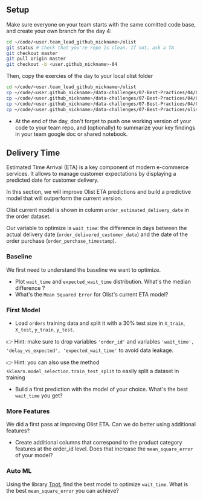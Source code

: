 ## Setup

Make sure everyone on your team starts with the same comitted code base, and create your own branch for the day 4:

```bash
cd ~/code/<user.team_lead_github_nickname>/olist
git status # Check that you're repo is clean. If not, ask a TA
git checkout master
git pull origin master
git checkout -b <user.github_nickname>-04
```

Then, copy the exercies of the day to your local olist folder

```bash
cd ~/code/<user.team_lead_github_nickname>/olist
cp ~/code/<user.github_nickname>/data-challenges/07-Best-Practices/04/01-Delivery-Time/delivery_time.ipynb notebooks/04_01_delivery_time.ipynb
cp ~/code/<user.github_nickname>/data-challenges/07-Best-Practices/04/02-Review-Classification/review_classification.ipynb notebooks/04_02_review_classification.ipynb
cp ~/code/<user.github_nickname>/data-challenges/07-Best-Practices/04/03-Text-Classification/text_classification.ipynb notebooks/04_03_text_classification.ipynb
cp ~/code/<user.github_nickname>/data-challenges/07-Best-Practices/olist/review.py olist/review.py
```

- At the end of the day, don't forget to push one working version of your code to your team repo, and (optionally) to summarize your key findings in your team google doc or shared notebook.


## Delivery Time

Estimated Time Arrival (ETA) is a key component of modern e-commerce services. It allows to manage customer expectations by displaying a predicted date for customer delivery.

In this section, we will improve Olist ETA predictions and build a predictive model that will outperform the current version.

Olist current model is shown in column `order_estimated_delivery_date` in the order dataset.

Our variable to optimize is `wait_time`: the difference in days between the actual delivery date (`order_delivered_customer_date`) and the date of the order purchase (`order_purchase_timestamp`).

### Baseline

We first need to understand the baseline we want to optimize.

- Plot `wait_time` and `expected_wait_time` distribution. What's the median difference ?
- What's the `Mean Squared Error` for Olist's current ETA model?

### First Model

- Load `orders` training data and split it with a 30% test size in `X_train`, `X_test`, `y_train`, `y_test`.

👉 Hint: make sure to drop variables `'order_id'` and variables `'wait_time', 'delay_vs_expected', 'expected_wait_time'` to avoid data leakage.

👉 Hint: you can also use the method `sklearn.model_selection.train_test_split` to easily split a dataset in training

- Build a first prediction with the model of your choice. What's the best  `wait_time` you get?

### More Features

We did a first pass at improving Olist ETA. Can we do better using additional features?

- Create additional columns that correspond to the product category features at the order_id level. Does that increase the `mean_square_error` of your model?

### Auto ML

Using the library [Tpot](http://epistasislab.github.io/tpot/), find the best model to optimize `wait_time`. What is the best `mean_square_error` you can achieve?
